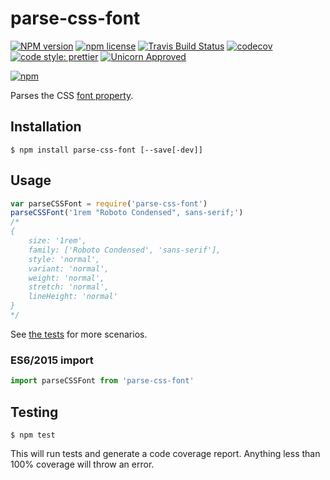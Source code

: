 # parse-css-font

[![NPM version](http://img.shields.io/npm/v/parse-css-font.svg?style=flat)](https://www.npmjs.org/package/parse-css-font)
[![npm license](http://img.shields.io/npm/l/parse-css-font.svg?style=flat-square)](https://www.npmjs.org/package/parse-css-font)
[![Travis Build Status](https://img.shields.io/travis/jedmao/parse-css-font.svg)](https://travis-ci.org/jedmao/parse-css-font)
[![codecov](https://codecov.io/gh/jedmao/parse-css-font/branch/master/graph/badge.svg)](https://codecov.io/gh/jedmao/parse-css-font)
[![code style: prettier](https://img.shields.io/badge/code_style-prettier-ff69b4.svg)](https://github.com/prettier/prettier)
[![Unicorn Approved](https://img.shields.io/badge/unicorn-approved-ff69b4.svg)](https://twitter.com/sindresorhus/status/457989012528316416?ref_src=twsrc%5Etfw&ref_url=https%3A%2F%2Fwww.quora.com%2FWhat-does-the-unicorn-approved-shield-mean-in-GitHub)

[![npm](https://nodei.co/npm/parse-css-font.svg?downloads=true)](https://nodei.co/npm/parse-css-font/)

Parses the CSS [font property](https://developer.mozilla.org/en-US/docs/Web/CSS/font#font-variant-css21).

## Installation

```
$ npm install parse-css-font [--save[-dev]]
```

## Usage

```js
var parseCSSFont = require('parse-css-font')
parseCSSFont('1rem "Roboto Condensed", sans-serif;')
/*
{
	size: '1rem',
	family: ['Roboto Condensed', 'sans-serif'],
	style: 'normal',
	variant: 'normal',
	weight: 'normal',
	stretch: 'normal',
	lineHeight: 'normal'
}
*/
```

See [the tests](https://github.com/jedmao/parse-css-font/blob/master/src/index.test.ts) for more scenarios.

### ES6/2015 import

```ts
import parseCSSFont from 'parse-css-font'
```

## Testing

```
$ npm test
```

This will run tests and generate a code coverage report. Anything less than 100% coverage will throw an error.
